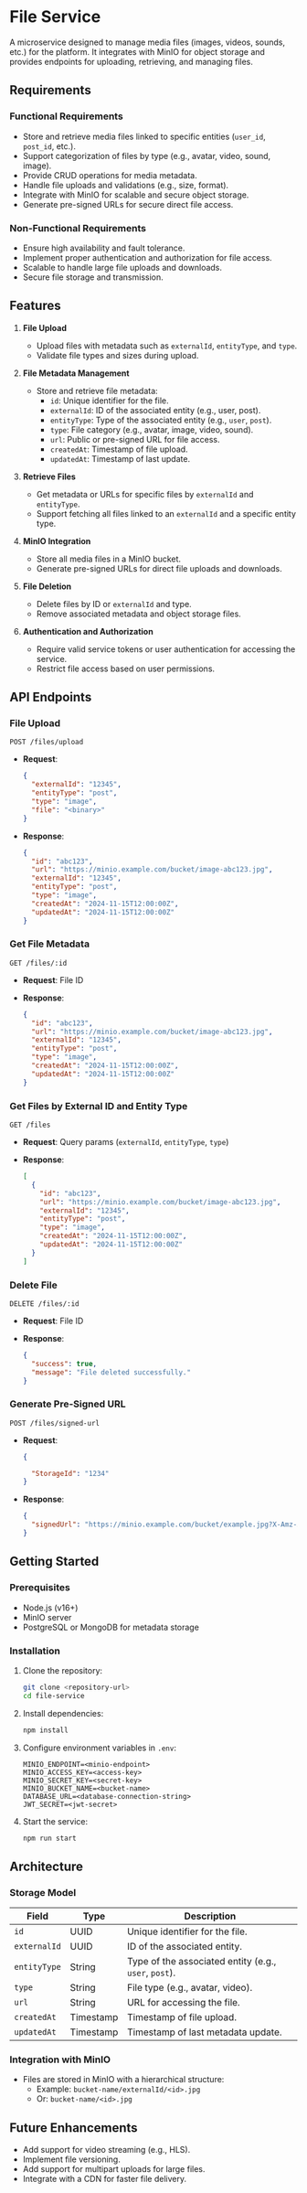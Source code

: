 # File Service

A microservice designed to manage media files (images, videos, sounds, etc.) for the platform. It integrates with MinIO for object storage and provides endpoints for uploading, retrieving, and managing files.

## Requirements

### Functional Requirements

- Store and retrieve media files linked to specific entities (`user_id`, `post_id`, etc.).
- Support categorization of files by type (e.g., avatar, video, sound, image).
- Provide CRUD operations for media metadata.
- Handle file uploads and validations (e.g., size, format).
- Integrate with MinIO for scalable and secure object storage.
- Generate pre-signed URLs for secure direct file access.

### Non-Functional Requirements

- Ensure high availability and fault tolerance.
- Implement proper authentication and authorization for file access.
- Scalable to handle large file uploads and downloads.
- Secure file storage and transmission.

## Features

1. **File Upload**
   - Upload files with metadata such as `externalId`, `entityType`, and `type`.
   - Validate file types and sizes during upload.

2. **File Metadata Management**
   - Store and retrieve file metadata:
     - `id`: Unique identifier for the file.
     - `externalId`: ID of the associated entity (e.g., user, post).
     - `entityType`: Type of the associated entity (e.g., `user`, `post`).
     - `type`: File category (e.g., avatar, image, video, sound).
     - `url`: Public or pre-signed URL for file access.
     - `createdAt`: Timestamp of file upload.
     - `updatedAt`: Timestamp of last update.

3. **Retrieve Files**
   - Get metadata or URLs for specific files by `externalId` and `entityType`.
   - Support fetching all files linked to an `externalId` and a specific entity type.

4. **MinIO Integration**
   - Store all media files in a MinIO bucket.
   - Generate pre-signed URLs for direct file uploads and downloads.

5. **File Deletion**
   - Delete files by ID or `externalId` and type.
   - Remove associated metadata and object storage files.

6. **Authentication and Authorization**
   - Require valid service tokens or user authentication for accessing the service.
   - Restrict file access based on user permissions.

## API Endpoints

### File Upload

`POST /files/upload`

- **Request**:

  ```json
  {
    "externalId": "12345",
    "entityType": "post",
    "type": "image",
    "file": "<binary>"
  }
  ```

- **Response**:

  ```json
  {
    "id": "abc123",
    "url": "https://minio.example.com/bucket/image-abc123.jpg",
    "externalId": "12345",
    "entityType": "post",
    "type": "image",
    "createdAt": "2024-11-15T12:00:00Z",
    "updatedAt": "2024-11-15T12:00:00Z"
  }
  ```

### Get File Metadata

`GET /files/:id`

- **Request**: File ID
- **Response**:

  ```json
  {
    "id": "abc123",
    "url": "https://minio.example.com/bucket/image-abc123.jpg",
    "externalId": "12345",
    "entityType": "post",
    "type": "image",
    "createdAt": "2024-11-15T12:00:00Z",
    "updatedAt": "2024-11-15T12:00:00Z"
  }
  ```

### Get Files by External ID and Entity Type

`GET /files`

- **Request**: Query params (`externalId`, `entityType`, `type`)
- **Response**:

  ```json
  [
    {
      "id": "abc123",
      "url": "https://minio.example.com/bucket/image-abc123.jpg",
      "externalId": "12345",
      "entityType": "post",
      "type": "image",
      "createdAt": "2024-11-15T12:00:00Z",
      "updatedAt": "2024-11-15T12:00:00Z"
    }
  ]
  ```

### Delete File

`DELETE /files/:id`

- **Request**: File ID
- **Response**:

  ```json
  {
    "success": true,
    "message": "File deleted successfully."
  }
  ```

### Generate Pre-Signed URL

`POST /files/signed-url`

- **Request**:

  ```json
  {
  
    "StorageId": "1234"
  }
  ```

- **Response**:

  ```json
  {
    "signedUrl": "https://minio.example.com/bucket/example.jpg?X-Amz-Algorithm=AWS4-HMAC-SHA256..."
  }
  ```

## Getting Started

### Prerequisites

- Node.js (v16+)
- MinIO server
- PostgreSQL or MongoDB for metadata storage

### Installation

1. Clone the repository:

   ```bash
   git clone <repository-url>
   cd file-service
   ```

2. Install dependencies:

   ```bash
   npm install
   ```

3. Configure environment variables in `.env`:

   ```env
   MINIO_ENDPOINT=<minio-endpoint>
   MINIO_ACCESS_KEY=<access-key>
   MINIO_SECRET_KEY=<secret-key>
   MINIO_BUCKET_NAME=<bucket-name>
   DATABASE_URL=<database-connection-string>
   JWT_SECRET=<jwt-secret>
   ```

4. Start the service:

   ```bash
   npm run start
   ```

## Architecture

### Storage Model

| Field         | Type        | Description                                 |
|---------------|-------------|---------------------------------------------|
| `id`          | UUID        | Unique identifier for the file.            |
| `externalId` | UUID        | ID of the associated entity.               |
| `entityType` | String      | Type of the associated entity (e.g., `user`, `post`). |
| `type`        | String      | File type (e.g., avatar, video).           |
| `url`         | String      | URL for accessing the file.                |
| `createdAt`  | Timestamp   | Timestamp of file upload.                  |
| `updatedAt`  | Timestamp   | Timestamp of last metadata update.         |

### Integration with MinIO

- Files are stored in MinIO with a hierarchical structure:
  - Example: `bucket-name/externalId/<id>.jpg`
  - Or: `bucket-name/<id>.jpg`

## Future Enhancements

- Add support for video streaming (e.g., HLS).
- Implement file versioning.
- Add support for multipart uploads for large files.
- Integrate with a CDN for faster file delivery.
